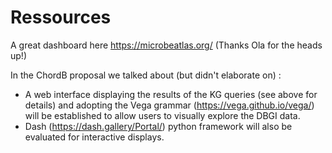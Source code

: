 
# Ressources

A great dashboard here https://microbeatlas.org/ 
(Thanks Ola for the heads up!)

In the ChordB proposal we talked about (but didn't elaborate on) :

- A web interface displaying the results of the KG queries (see above for details) and adopting the Vega grammar (https://vega.github.io/vega/) will be established to allow users to visually explore the DBGI data.
- Dash (https://dash.gallery/Portal/) python framework will also be evaluated for interactive displays.



